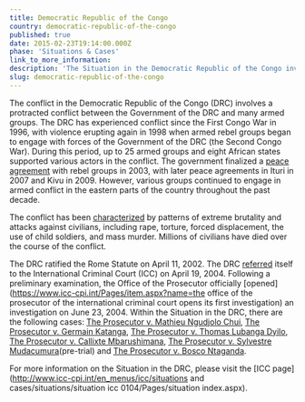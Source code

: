 ```yaml
---
title: Democratic Republic of the Congo
country: democratic-republic-of-the-congo
published: true
date: 2015-02-23T19:14:00.000Z
phase: 'Situations & Cases'
link_to_more_information:
description: 'The Situation in the Democratic Republic of the Congo involves armed conflict between government forces and many armed rebel groups. Within the Democratic Republic of the Congo Situation, there are five cases.'
slug: democratic-republic-of-the-congo
---
```



The conflict in the Democratic Republic of the Congo (DRC) involves a protracted conflict between the Government of the DRC and many armed groups. The DRC has experienced conflict since the First Congo War in 1996, with violence erupting again in 1998 when armed rebel groups began to engage with forces of the Government of the DRC (the Second Congo War). During this period, up to 25 armed groups and eight African states supported various actors in the conflict. The government finalized a [peace agreement](http://www.bbc.com/news/world-africa-13286306) with rebel groups in 2003, with later peace agreements in Ituri in 2007 and Kivu in 2009. However, various groups continued to engage in armed conflict in the eastern parts of the country throughout the past decade.

The conflict has been [characterized](https://www.hrw.org/report/2009/07/16/soldiers-who-rape-commanders-who-condone/sexual-violence-and-military-reform) by patterns of extreme brutality and attacks against civilians, including rape, torture, forced displacement, the use of child soldiers, and mass murder. Millions of civilians have died over the course of the conflict.

The DRC ratified the Rome Statute on April 11, 2002. The DRC [referred](https://www.legal-tools.org/uploads/tx_ltpdb/ICCProsecutor_Referral_of_the_Situation_in_the_DRC_01.pdf) itself to the International Criminal Court (ICC) on April 19, 2004. Following a preliminary examination, the Office of the Prosecutor officially [opened](https://www.icc-cpi.int/Pages/item.aspx?name=the office of the prosecutor of the international criminal court opens its first investigation) an investigation on June 23, 2004. Within the Situation in the DRC, there are the following cases: [The Prosecutor v. Mathieu Ngudjolo Chui​](https://www.aba-icc.org/cases/case/the-prosecutor-v-chui/), [The Prosecutor v. Germain Katanga](https://www.aba-icc.org/cases/case/the-prosecutor-v-katanga/), [The Prosecutor v. Thomas Lubanga Dyilo](https://www.aba-icc.org/cases/case/the-prosecutor-v-lubanga/), [The Prosecutor v. Callixte Mbarushimana](https://www.aba-icc.org/cases/case/the-prosecutor-v-mbarushimana/), [The Prosecutor v. Sylvestre Mudacumura](https://www.aba-icc.org/cases/case/the-prosecutor-v-mudacumura/)(pre-trial) and [The Prosecutor v. Bosco Ntaganda](https://www.aba-icc.org/cases/case/the-prosecutor-v-ntaganda/).

For more information on the Situation in the DRC, please visit the [ICC page](http://www.icc-cpi.int/en_menus/icc/situations and cases/situations/situation icc 0104/Pages/situation index.aspx).